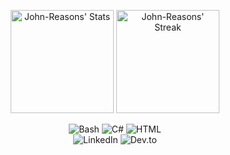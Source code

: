 <div class="badges-githubstats">
  <p align="center">
    <img src="https://github-readme-stats.vercel.app/api?username=John-Reasons&theme=tokyonight&show_icons=true&hide_border=true&count_private=true" alt="John-Reasons' Stats" height="165">
    <img src="https://github-readme-streak-stats.herokuapp.com/?user=John-Reasons&theme=tokyonight&hide_border=true" alt="John-Reasons' Streak" height="165">
  </p>
</div>

<div id="header" align="center">
  <img src="https://komarev.com/ghpvc/?username=John-Reasons&style=flat&color=blueviolet" alt=""/>
</div>

<div id="header" align="center">
  <img src="https://img.shields.io/badge/Bash-4EAA25?logo=gnubash&logoColor=fff" alt="Bash"/>
  <img src="https://custom-icon-badges.demolab.com/badge/C%23-%23239120.svg?logo=cshrp&logoColor=white" alt="C#"/>
  <img src="https://img.shields.io/badge/HTML-%23E34F26.svg?logo=html5&logoColor=white" alt="HTML"/>

</div>

<div id="header" align="center">
  <img src="https://custom-icon-badges.demolab.com/badge/LinkedIn-0A66C2?logo=linkedin-white&logoColor=fff" alt="LinkedIn"/>
  <img src="https://img.shields.io/badge/Dev.to-0A0A0A?logo=devdotto&logoColor=white" alt="Dev.to"/>
</div>

<!--
Note: Add Socials:
https://dev.to/john_reasons 
Keybase.io:https://keybase.io/johnreasons

[GitHub - kautukkundan/Awesome-Profile-README-templates: A collection of awesome readme templates to display on your profile](https://github.com/kautukkundan/Awesome-Profile-README-templates)  
[GitHub - durgeshsamariya/awesome-github-profile-readme-templates: This repository contains best profile readme's for your reference.](https://github.com/durgeshsamariya/awesome-github-profile-readme-templates)  
[Home](https://durgeshsamariya.github.io/awesome-github-profile-readme-templates/#/)  
[GitHub - abhisheknaiidu/awesome-github-profile-readme: 😎 A curated list of awesome GitHub Profile which updates in real time](https://github.com/abhisheknaiidu/awesome-github-profile-readme?tab=readme-ov-file#code-mode-)  
[GitHub - coderjojo/creative-profile-readme: A Collection of GitHub Profiles with awesome readme](https://github.com/coderjojo/creative-profile-readme)  
[daria-stanilevici (Daria Stanilevici) · GitHub](https://github.com/daria-stanilevici)  
[aaronedev (Aaron) · GitHub](https://github.com/aaronedev)  
[aaronedev/README.md at main · aaronedev/aaronedev · GitHub](https://github.com/aaronedev/aaronedev/blob/main/README.md?plain=1)  
[GitHub - KenanGain/KenanGain](https://github.com/KenanGain/KenanGain)  
[MarieLynneBlock (Marie-Lynne Block) · GitHub](https://github.com/MarieLynneBlock)  
[anafro (Anatoly Frolov) · GitHub](https://github.com/anafro)  
[umenzi (Javier Paez Franco) · GitHub](https://github.com/umenzi)  
[aroramrinaal (Mrinaal Arora) · GitHub](https://github.com/aroramrinaal)  
[tayyabadev (Tayyaba Tabassum) · GitHub](https://github.com/tayyabadev)  
[tayyabadev/README.md at main · tayyabadev/tayyabadev · GitHub](https://github.com/tayyabadev/tayyabadev/blob/main/README.md?plain=1)  
[GitHub - anuraghazra/github-readme-stats: :zap: Dynamically generated stats for your github readmes](https://github.com/anuraghazra/github-readme-stats?tab=readme-ov-file#showing-additional-individual-stats)


https://shields.io/badges

Here are some ideas to get you started:
- 🔭 I’m currently working on ...
- 🌱 I’m currently learning ...
- 👯 I’m looking to collaborate on ...
- 🤔 I’m looking for help with ...
- 💬 Ask me about ...
- 📫 How to reach me: ...
-->
